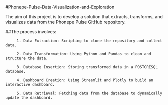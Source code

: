 #Phonepe-Pulse-Data-Visualization-and-Exploration

The aim of this project is to develop a solution that extracts, transforms, and visualizes data from the Phonepe Pulse GitHub repository.

##The process involves:

         1. Data Extraction: Scripting to clone the repository and collect data.
          
         2. Data Transformation: Using Python and Pandas to clean and structure the data.
          
         3. Database Insertion: Storing transformed data in a POSTGRESQL database.
          
         4. Dashboard Creation: Using Streamlit and Plotly to build an interactive dashboard.
          
         5. Data Retrieval: Fetching data from the database to dynamically update the dashboard.
